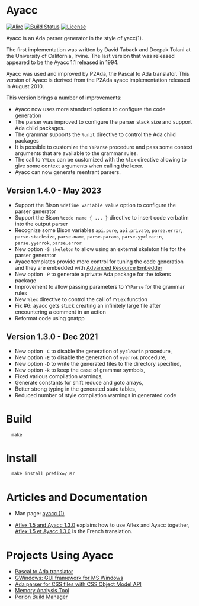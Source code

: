 # Ayacc

[![Alire](https://img.shields.io/endpoint?url=https://alire.ada.dev/badges/ayacc.json)](https://alire.ada.dev/crates/ayacc)
[![Build Status](https://img.shields.io/endpoint?url=https://porion.vacs.fr/porion/api/v1/projects/ayacc/badges/build.json)](https://porion.vacs.fr/porion/projects/view/ayacc/summary)
[![License](http://img.shields.io/badge/license-UCI-blue.svg)](LICENSE)

Ayacc is an Ada parser generator in the style of yacc(1).

The first implementation was written by David Taback and Deepak Tolani
at the University of California, Irvine.  The last version that was released
appeared to be the Ayacc 1.1 released in 1994.

Ayacc was used and improved by P2Ada, the Pascal to Ada translator.
This version of Ayacc is derived from the P2Ada ayacc implementation
released in August 2010.

This version brings a number of improvements:

- Ayacc now uses more standard options to configure the code generation
- The parser was improved to configure the parser stack size and
  support Ada child packages.
- The grammar supports the `%unit` directive to control the Ada child packages
- It is possible to customize the `YYParse` procedure and pass some context
  arguments that are available to the grammar rules.
- The call to `YYLex` can be customized with the `%lex` directive allowing to
  give some context arguments when calling the lexer.
- Ayacc can now generate reentrant parsers.

## Version 1.4.0 - May 2023

- Support the Bison `%define variable value` option to configure the parser generator
- Support the Bison `%code name { ... }` directive to insert code verbatim into the output parser
- Recognize some Bison variables `api.pure`, `api.private`, `parse.error`, `parse.stacksize`,
  `parse.name`, `parse.params`, `parse.yyclearin`, `parse.yyerrok`, `parse.error`
- New option `-S skeleton` to allow using an external skeleton file for the parser generator
- Ayacc templates provide more control for tuning the code generation and
  they are embedded with [Advanced Resource Embedder](https://gitlab.com/stcarrez/resource-embedder)
- New option `-P` to generate a private Ada package for the tokens package
- Improvement to allow passing parameters to `YYParse` for the grammar rules
- New `%lex` directive to control the call of `YYLex` function
- Fix #6: ayacc gets stuck creating an infinitely large file after encountering a comment in an action
- Reformat code using gnatpp

## Version 1.3.0 - Dec 2021

- New option `-C` to disable the generation of `yyclearin` procedure,
- New option `-E` to disable the generation of `yyerrok` procedure,
- New option `-D` to write the generated files to the directory specified,
- New option `-k` to keep the case of grammar symbols,
- Fixed various compilation warnings,
- Generate constants for shift reduce and goto arrays,
- Better strong typing in the generated state tables,
- Reduced number of style compilation warnings in generated code

# Build

```
  make
```

# Install

```
  make install prefix=/usr
```

# Articles and Documentation

* Man page: [ayacc (1)](https://github.com/Ada-France/ayacc/blob/master/doc/ayacc.md)

* [Aflex 1.5 and Ayacc 1.3.0](https://blog.vacs.fr/vacs/blogs/post.html?post=2021/12/18/Aflex-1.5-and-Ayacc-1.3.0)
  explains how to use Aflex and Ayacc together, 
  [Aflex 1.5 et Ayacc 1.3.0](https://www.ada-france.org/adafr/blogs/post.html?post=2021/12/19/Aflex-1.5-et-Ayacc-1.3.0)
  is the French translation.

# Projects Using Ayacc

* [Pascal to Ada translator](https://github.com/zertovitch/pascal-to-ada)
* [GWindows: GUI framework for MS Windows](https://github.com/zertovitch/gwindows)
* [Ada parser for CSS files with CSS Object Model API](https://github.com/stcarrez/ada-css)
* [Memory Analysis Tool](https://github.com/stcarrez/mat)
* [Porion Build Manager](https://gitlab.com/stcarrez/porion)


